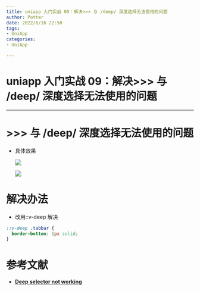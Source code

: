 ```yaml
---
title: uniapp 入门实战 09：解决>>> 与 /deep/ 深度选择无法使用的问题
author: Potter
date: 2022/6/16 22:50
tags: 
- UniApp
categories: 
- UniApp

---
```


# uniapp 入门实战 09：解决>>> 与 /deep/ 深度选择无法使用的问题

---

# >>> 与 /deep/ 深度选择无法使用的问题

- 具体效果

  ![](https://cdn.jsdelivr.net/gh/yxw007/BlogPicBed@master//img/20220616211025.png)

  ![](https://cdn.jsdelivr.net/gh/yxw007/BlogPicBed@master//img/20220616211009.png)

# 解决办法

- 改用::v-deep 解决

```scss
::v-deep .tabbar {
  border-bottom: 1px solid;
}
```

# 参考文献

- **[Deep selector not working](https://forum.vuejs.org/t/deep-selector-not-working/68037)**


